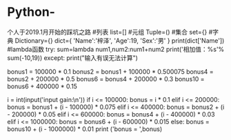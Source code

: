 # Python-
个人于2019.1月开始的踩坑之路
#列表
list=[]
#元组
Tuple=()
#集合
set={}
#字典
Dictionary={}
dict={
    'Name':'梓泽',
    'Age':19,
    'Sex':'男'
}
print(dict['Name'])
#lambda函数
try:
    sum=lambda  num1,num2:num1+num2
    print('相加值：%s'% sum(-10,19))
except:
    print("输入有误无法计算")

bonus1 = 100000 * 0.1
bonus2 = bonus1 + 100000 * 0.500075
bonus4 = bonus2 + 200000 * 0.5
bonus6 = bonus4 + 200000 * 0.3
bonus10 = bonus6 + 400000 * 0.15

i = int(input('input gain:\n'))
if i <= 100000:
    bonus = i * 0.1
elif i <= 200000:
    bonus = bonus1 + (i - 100000) * 0.075
elif i <= 400000:
    bonus = bonus2 + (i - 200000) * 0.05
elif i <= 600000:
    bonus = bonus4 + (i - 400000) * 0.03
elif i <= 1000000:
    bonus = bonus6 + (i - 600000) * 0.015
else:
    bonus = bonus10 + (i - 1000000) * 0.01
print ('bonus = ',bonus)
